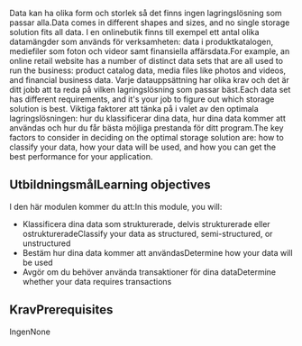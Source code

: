 <span data-ttu-id="dc323-101">Data kan ha olika form och storlek så det finns ingen lagringslösning som passar alla.</span><span class="sxs-lookup"><span data-stu-id="dc323-101">Data comes in different shapes and sizes, and no single storage solution fits all data.</span></span> <span data-ttu-id="dc323-102">I en onlinebutik finns till exempel ett antal olika datamängder som används för verksamheten: data i produktkatalogen, mediefiler som foton och videor samt finansiella affärsdata.</span><span class="sxs-lookup"><span data-stu-id="dc323-102">For example, an online retail website has a number of distinct data sets that are all used to run the business: product catalog data, media files like photos and videos, and financial business data.</span></span> <span data-ttu-id="dc323-103">Varje datauppsättning har olika krav och det är ditt jobb att ta reda på vilken lagringslösning som passar bäst.</span><span class="sxs-lookup"><span data-stu-id="dc323-103">Each data set has different requirements, and it's your job to figure out which storage solution is best.</span></span> <span data-ttu-id="dc323-104">Viktiga faktorer att tänka på i valet av den optimala lagringslösningen: hur du klassificerar dina data, hur dina data kommer att användas och hur du får bästa möjliga prestanda för ditt program.</span><span class="sxs-lookup"><span data-stu-id="dc323-104">The key factors to consider in deciding on the optimal storage solution are: how to classify your data, how your data will be used, and how you can get the best performance for your application.</span></span>

## <a name="learning-objectives"></a><span data-ttu-id="dc323-105">Utbildningsmål</span><span class="sxs-lookup"><span data-stu-id="dc323-105">Learning objectives</span></span>

<span data-ttu-id="dc323-106">I den här modulen kommer du att:</span><span class="sxs-lookup"><span data-stu-id="dc323-106">In this module, you will:</span></span>

- <span data-ttu-id="dc323-107">Klassificera dina data som strukturerade, delvis strukturerade eller ostrukturerade</span><span class="sxs-lookup"><span data-stu-id="dc323-107">Classify your data as structured, semi-structured, or unstructured</span></span>
- <span data-ttu-id="dc323-108">Bestäm hur dina data kommer att användas</span><span class="sxs-lookup"><span data-stu-id="dc323-108">Determine how your data will be used</span></span>
- <span data-ttu-id="dc323-109">Avgör om du behöver använda transaktioner för dina data</span><span class="sxs-lookup"><span data-stu-id="dc323-109">Determine whether your data requires transactions</span></span> 

## <a name="prerequisites"></a><span data-ttu-id="dc323-110">Krav</span><span class="sxs-lookup"><span data-stu-id="dc323-110">Prerequisites</span></span>  

<span data-ttu-id="dc323-111">Ingen</span><span class="sxs-lookup"><span data-stu-id="dc323-111">None</span></span>